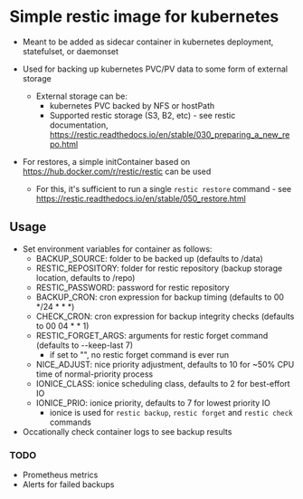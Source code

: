 # Simple restic image for kubernetes

- Meant to be added as sidecar container in kubernetes deployment, statefulset, or daemonset
- Used for backing up kubernetes PVC/PV data to some form of external storage
    - External storage can be:
        - kubernetes PVC backed by NFS or hostPath
        - Supported restic storage (S3, B2, etc) - see restic documentation, https://restic.readthedocs.io/en/stable/030_preparing_a_new_repo.html

- For restores, a simple initContainer based on https://hub.docker.com/r/restic/restic can be used
    - For this, it's sufficient to run a single `restic restore` command - see https://restic.readthedocs.io/en/stable/050_restore.html

## Usage

- Set environment variables for container as follows:
    - BACKUP_SOURCE: folder to be backed up (defaults to /data)
    - RESTIC_REPOSITORY: folder for restic repository (backup storage location, defaults to /repo)
    - RESTIC_PASSWORD: password for restic repository
    - BACKUP_CRON: cron expression for backup timing (defaults to 00 */24 * * *)
    - CHECK_CRON: cron expression for backup integrity checks (defaults to 00 04 * * 1)
    - RESTIC_FORGET_ARGS: arguments for restic forget command (defaults to --keep-last 7)
        - if set to "", no restic forget command is ever run
    - NICE_ADJUST: nice priority adjustment, defaults to 10 for ~50% CPU time of normal-priority process
    - IONICE_CLASS: ionice scheduling class, defaults to 2 for best-effort IO
    - IONICE_PRIO: ionice priority, defaults to 7 for lowest priority IO
        - ionice is used for `restic backup`, `restic forget` and `restic check` commands
- Occationally check container logs to see backup results

### TODO

- Prometheus metrics
- Alerts for failed backups

